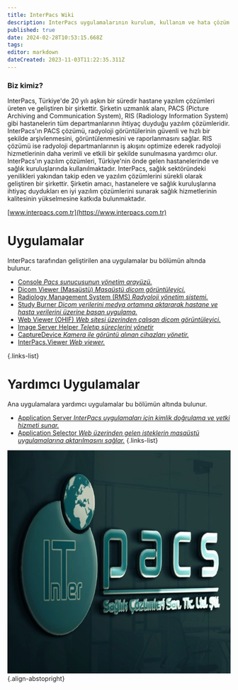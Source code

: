 ```yaml
---
title: InterPacs Wiki
description: InterPacs uygulamalarının kurulum, kullanım ve hata çözüm kılavuzları
published: true
date: 2024-02-28T10:53:15.668Z
tags: 
editor: markdown
dateCreated: 2023-11-03T11:22:35.311Z
---
```


### Biz kimiz?
InterPacs, Türkiye'de 20 yılı aşkın bir süredir hastane yazılım çözümleri üreten ve geliştiren bir şirkettir. Şirketin uzmanlık alanı, PACS (Picture Archiving and Communication System), RIS (Radiology Information System) gibi hastanelerin tüm departmanlarının ihtiyaç duyduğu yazılım çözümleridir.
InterPacs'ın PACS çözümü, radyoloji görüntülerinin güvenli ve hızlı bir şekilde arşivlenmesini, görüntülenmesini ve raporlanmasını sağlar. RIS çözümü ise radyoloji departmanlarının iş akışını optimize ederek radyoloji hizmetlerinin daha verimli ve etkili bir şekilde sunulmasına yardımcı olur. 
InterPacs'ın yazılım çözümleri, Türkiye'nin önde gelen hastanelerinde ve sağlık kuruluşlarında kullanılmaktadır. InterPacs, sağlık sektöründeki yenilikleri yakından takip eden ve yazılım çözümlerini sürekli olarak geliştiren bir şirkettir. Şirketin amacı, hastanelere ve sağlık kuruluşlarına ihtiyaç duydukları en iyi yazılım çözümlerini sunarak sağlık hizmetlerinin kalitesinin yükselmesine katkıda bulunmaktadır.

[www.interpacs.com.tr](https://www.interpacs.com.tr)

# Uygulamalar

InterPacs tarafından geliştirilen ana uygulamalar bu bölümün altında bulunur.

- [Console *Pacs sunucusunun yönetim arayüzü.*](/Uygulamalar/Console)
- [Dicom Viewer (Masaüstü) *Masaüstü dicom görüntüleyici.*](/Uygulamalar/DicomViewer)
- [Radiology Management System (RMS) *Radyoloji yönetim sistemi.*](/Uygulamalar/RMS)
- [Study Burner *Dicom verilerini medya ortamına aktararak hastane ve hasta verilerini üzerine basan uygulama.*](/Uygulamalar/StudyBurner)
- [Web Viewer (OHIF) *Web sitesi üzerinden çalışan dicom görüntüleyici.*](/Uygulamalar/WebViewerOHIF)
- [Image Server Helper *Teletıp süreçlerini yönetir*](/Uygulamalar/ImageServerHelper)
- [CaptureDevice *Kamera ile görüntü alınan cihazları yönetir.*](/Uygulamalar/CaptureDevice)
- [InterPacs.Viewer *Web viewer.*](/Uygulamalar/InterPacs.Viewer)

{.links-list}

# Yardımcı Uygulamalar

Ana uygulamalara yardımcı uygulamalar bu bölümün altında bulunur.

- [Application Server *InterPacs uygulamaları için kimlik doğrulama ve yetki hizmeti sunar.*](/Yardimci-Uygulamalar/AppServer)
- [Application Selector *Web üzerinden gelen isteklerin masaüstü uygulamalarına aktarılmasını sağlar.*](/Yardimci-Uygulamalar/AppSelector)
{.links-list}

![](/logo-alt.png){.align-abstopright}